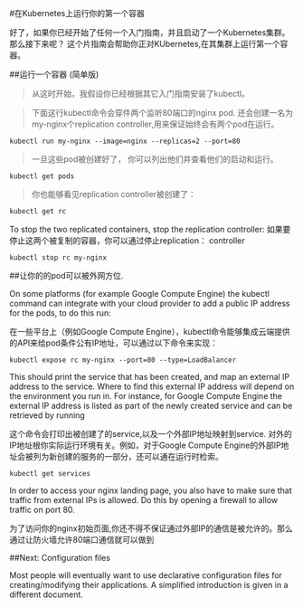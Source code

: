 #在Kubernetes上运行你的第一个容器

好了，如果你已经开始了任何一个入门指南，并且启动了一个Kubernetes集群。那么接下来呢？ 这个片指南会帮助你正对KUbernetes,在其集群上运行第一个容器。

##运行一个容器 (简单版)

>从这时开始，我假设你已经根据其它入门指南安装了kubectl。

>下面这行kubectl命令会穿件两个监听80端口的nginx pod. 还会创建一名为my-nginx个replication controller,用来保证始终会有两个pod在运行。

```
kubectl run my-nginx --image=nginx --replicas=2 --port=80
```

>一旦这些pod被创建好了， 你可以列出他们并查看他们的启动和运行。

```
kubectl get pods
```

>你也能够看见replication controller被创建了：

```
kubectl get rc
```
To stop the two replicated containers, stop the replication controller:
如果要停止这两个被复制的容器，你可以通过停止replication： controller

```
kubectl stop rc my-nginx
```

##让你的的pod可以被外网方位.

On some platforms (for example Google Compute Engine) the kubectl command can integrate with your cloud provider to add a public IP address for the pods, to do this run:

在一些平台上（例如Google Compute Engine），kubectl命令能够集成云端提供的API来给pod条件公有IP地址，可以通过以下命令来实现：

```
kubectl expose rc my-nginx --port=80 --type=LoadBalancer
```

This should print the service that has been created, and map an external IP address to the service. Where to find this external IP address will depend on the environment you run in. For instance, for Google Compute Engine the external IP address is listed as part of the newly created service and can be retrieved by running

这个命令会打印出被创建了的service,以及一个外部IP地址映射到service. 对外的IP地址根你实际运行环境有关。例如，对于Google Compute Engine的外部IP地址会被列为新创建的服务的一部分，还可以通在运行时检索。

```
kubectl get services
```

In order to access your nginx landing page, you also have to make sure that traffic from external IPs is allowed. Do this by opening a firewall to allow traffic on port 80.

为了访问你的nginx初始页面,你还不得不保证通过外部IP的通信是被允许的。那么通过让防火墙允许80端口通信就可以做到

##Next: Configuration files

Most people will eventually want to use declarative configuration files for creating/modifying their applications. A simplified introduction is given in a different document.

